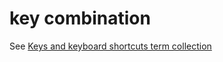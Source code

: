 # key combination

See [Keys and keyboard shortcuts term collection](https://worldready.cloudapp.net/Styleguide/Read?id=2700&topicid=27401)
